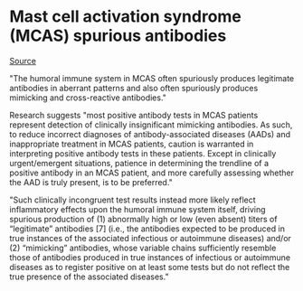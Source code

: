 # Mast cell activation syndrome (MCAS) spurious antibodies

[Source](https://www.degruyter.com/document/doi/10.1515/dx-2023-0032/html)

"The humoral immune system in MCAS often spuriously produces legitimate antibodies in aberrant patterns and also often spuriously produces mimicking and cross-reactive antibodies."

Research suggests "most positive antibody tests in MCAS patients represent detection of clinically insignificant mimicking antibodies. As such, to reduce incorrect diagnoses of antibody-associated diseases (AADs) and inappropriate treatment in MCAS patients, caution is warranted in interpreting positive antibody tests in these patients. Except in clinically urgent/emergent situations, patience in determining the trendline of a positive antibody in an MCAS patient, and more carefully assessing whether the AAD is truly present, is to be preferred."

"Such clinically incongruent test results instead more likely reflect inflammatory effects upon the humoral immune system itself, driving spurious production of (1) abnormally high or low (even absent) titers of “legitimate” antibodies [7] (i.e., the antibodies expected to be produced in true instances of the associated infectious or autoimmune diseases) and/or (2) “mimicking” antibodies, whose variable chains sufficiently resemble those of antibodies produced in true instances of infectious or autoimmune diseases as to register positive on at least some tests but do not reflect the true presence of the associated diseases."


